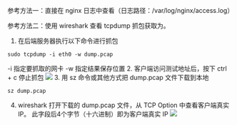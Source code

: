 参考方法一：直接在 nginx 日志中查看（日志路径：/var/log/nginx/access.log）

参考方法二：使用 wireshark 查看 tcpdump 抓包获取为。



1.	在后端服务器执行以下命令进行抓包
```
sudo tcpdump -i eth0 -w dump.pcap
```
-i 指定要抓取的网卡
-w 指定结果保存位置
2. 客户端访问测试地址后，按下 ctrl + c 停止抓包
![](https://qcloudimg.tencent-cloud.cn/raw/90c5f4edd7b4ab757882ad0850ea298e.png)
3. 用 sz 命令或其他方式把 dump.pcap 文件下载到本地
```
sz dump.pcap
```
4.	wireshark 打开下载的 dump.pcap 文件，从 TCP Option 中查看客户端真实 IP。
此字段后4个字节（十六进制）即为客户端真实 IP
![](https://qcloudimg.tencent-cloud.cn/raw/e6a057e69df76b553cc307001b75f2a6.png)
